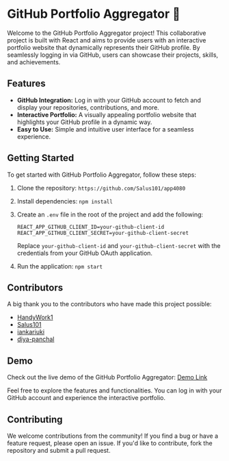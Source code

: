# GitHub Portfolio Aggregator 🚀

Welcome to the GitHub Portfolio Aggregator project! This collaborative project is built with React and aims to provide users with an interactive portfolio website that dynamically represents their GitHub profile. By seamlessly logging in via GitHub, users can showcase their projects, skills, and achievements.

## Features

- **GitHub Integration:** Log in with your GitHub account to fetch and display your repositories, contributions, and more.
- **Interactive Portfolio:** A visually appealing portfolio website that highlights your GitHub profile in a dynamic way.
- **Easy to Use:** Simple and intuitive user interface for a seamless experience.

## Getting Started

To get started with GitHub Portfolio Aggregator, follow these steps:

1. Clone the repository: `https://github.com/Salus101/app4080`
2. Install dependencies: `npm install`
3. Create an `.env` file in the root of the project and add the following:

    ```env
    REACT_APP_GITHUB_CLIENT_ID=your-github-client-id
    REACT_APP_GITHUB_CLIENT_SECRET=your-github-client-secret
    ```

    Replace `your-github-client-id` and `your-github-client-secret` with the credentials from your GitHub OAuth application.

5. Run the application: `npm start`

## Contributors

A big thank you to the contributors who have made this project possible:

- [HandyWork1](https://github.com/HandyWork1)
- [Salus101](https://github.com/Salus101)
- [iankariuki](https://github.com/iankariuki)
- [diya-panchal](https://github.com/diya-panchal)

## Demo

Check out the live demo of the GitHub Portfolio Aggregator: [Demo Link](https://your-demo-link.com)

Feel free to explore the features and functionalities. You can log in with your GitHub account and experience the interactive portfolio.

## Contributing

We welcome contributions from the community! If you find a bug or have a feature request, please open an issue. If you'd like to contribute, fork the repository and submit a pull request.


